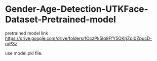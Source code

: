 # Gender-Age-Detection-UTKFace-Dataset-Pretrained-model

pretrained model link
https://drive.google.com/drive/folders/1OczPk5Iq9FfY5OKrjZpI0ZpucD-rqP3z

use model.pkl file.
